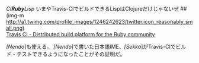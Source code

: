 *CI**Ruby**Lisp* いまやTravis-CIでビルドできるLispはClojureだけじゃないぜ
 ##(img-m http://a1.twimg.com/profile_images/1246242623/twitter.icon_reasonably_small.png)    
  [Travis CI - Distributed build platform for the Ruby community](http://travis-ci.org/#!/kiyoka/sekka/builds/85100)

*[Nendo*]も使える。
*[Nendo*]で書いた日本語IME、*[Sekka*]がTravis-CIでビルド・テストできるようになったことがその証明だ。
